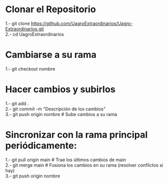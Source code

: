 # Clonar el Repositorio
1.- git clone https://github.com/UagroExtraordinarios/Uagro-Extraordinarios.git <br>
2.- cd UagroExtraordinarios

# Cambiarse a su rama
1.- git checkout nombre

# Hacer cambios y subirlos 
1.- git add .<br>
2.- git commit -m "Descripción de los cambios"<br>
3.- git push origin nombre  # Sube cambios a su rama<br>

# Sincronizar con la rama principal periódicamente:
1.- git pull origin main  # Trae los últimos cambios de main<br>
2.- git merge main        # Fusiona los cambios en su rama (resolver conflictos si hay)<br>
3.- git push origin nombre

